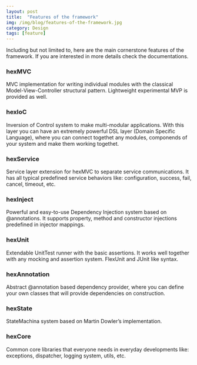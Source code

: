 ```yaml
---
layout: post
title:  "Features of the framework"
img: /img/blog/features-of-the-framework.jpg
category: Design
tags: [feature]
---
```

Including but not limited to, here are the main cornerstone features of the framework. If you are interested in more details check the documentations.

<h3>hexMVC</h3>

MVC implementation for writing individual modules with the classical Model-View-Controller structural pattern. Lightweight experimental MVP is provided as well.

<h3>hexIoC</h3>

Inversion of Control system to make multi-modular applications. With this layer you can have an extremely powerful DSL layer (Domain Specific Language), where you can connect togethet any modules, componends of your system and make them working togethet.

<h3>hexService</h3>

Service layer extension for hexMVC to separate service communications. It has all typical predefined service behaviors like: configuration, success, fail, cancel, timeout, etc.

<h3>hexInject</h3>

Powerful and easy-to-use Dependency Injection system based on @annotations. It supports property, method and constructor injections predefined in injector mappings.

<h3>hexUnit</h3>

Extendable UnitTest runner with the basic assertions. It works well together with any mocking and assertion system. FlexUnit and JUnit like syntax.

<h3>hexAnnotation</h3>

Abstract @annotation based dependency provider, where you can define your own classes that will provide dependencies on construction.

<h3>hexState</h3>

StateMachina system based on Martin Dowler’s implementation.

<h3>hexCore</h3>

Common core libraries that everyone needs in everyday developments like: exceptions, dispatcher, logging system, utils, etc.
